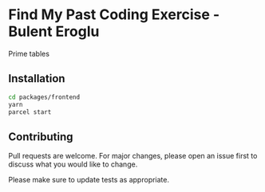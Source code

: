 # Find My Past Coding Exercise - Bulent Eroglu

Prime tables

## Installation

```bash
cd packages/frontend
yarn
parcel start
```

## Contributing

Pull requests are welcome. For major changes, please open an issue first to discuss what you would like to change.

Please make sure to update tests as appropriate.

